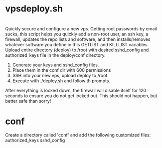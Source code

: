 # vpsdeploy.sh
#
Quickly secure and configure a new vps. Getting root passwords by email sucks, this script helps you quickly add a non-root user, an ssh key, a firewall,
updates the repo lists and software, and then installs/removes whatever software you define in this GETLIST and KILLLIST variables.
Upload entire directory (deploy) to /root with desired sshd_config and authorized_keys file in the deploy/conf directory.

1) Generate your keys and sshd_config files.
2) Place them in the conf dir with 600 permissions
3) SSH into your new vps, upload deploy to /root
4) Execute with ./deploy.sh and follow th prompts.

After everything is locked down, the firewall will disable itself for 120 seconds to ensure you do not get locked out. This should not happen,
but better safe than sorry!
# conf
Create a directory called 'conf' and add the following customized files:
authorized_keys
sshd_config
